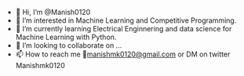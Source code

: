 - 👋 Hi, I’m @Manish0120
- 👀 I’m interested in Machine Learning and Competitive Programming.
- 🌱 I’m currently learning Electrical Enginnering and data science for Machine Learning with Python.
- 💞️ I’m looking to collaborate on ...
- 📫 How to reach me 📧manishmk0120@gmail.com or DM on twitter Manishmk0120

<!---
Manish0120/Manish0120 is a ✨ special ✨ repository because its `README.md` (this file) appears on your GitHub profile.
You can click the Preview link to take a look at your changes.
--->
